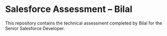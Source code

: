 # Salesforce Assessment – Bilal

This repository contains the technical assessment completed by Bilal for the Senior Salesforce Developer.
